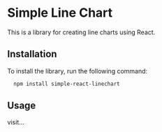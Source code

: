 # Simple Line Chart

This is a library for creating line charts using React.

## Installation

To install the library, run the following command:

 ```bash
   npm install simple-react-linechart
```

## Usage
 visit...